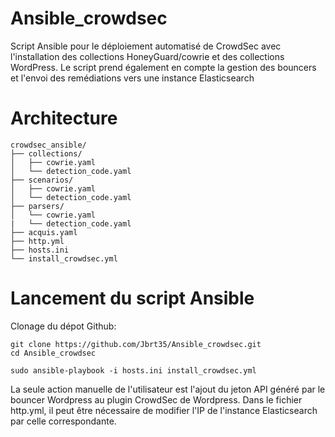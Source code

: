 # Ansible_crowdsec
Script Ansible pour le déploiement automatisé de CrowdSec avec l'installation des collections HoneyGuard/cowrie et des collections WordPress. Le script prend également en compte la gestion des bouncers et l'envoi des remédiations vers une instance Elasticsearch

# Architecture 

```plaintext
crowdsec_ansible/
├── collections/
│   ├── cowrie.yaml
│   └── detection_code.yaml
├── scenarios/
│   ├── cowrie.yaml
│   └── detection_code.yaml
├── parsers/
│   └── cowrie.yaml
|   └── detection_code.yaml
├── acquis.yaml
├── http.yml
├── hosts.ini
└── install_crowdsec.yml
```

# Lancement du script Ansible
Clonage du dépot Github:
```
git clone https://github.com/Jbrt35/Ansible_crowdsec.git
cd Ansible_crowdsec
```
```
sudo ansible-playbook -i hosts.ini install_crowdsec.yml
```
La seule action manuelle de l'utilisateur est l'ajout du jeton API généré par le bouncer Wordpress au plugin CrowdSec de Wordpress. 
Dans le fichier http.yml, il peut être nécessaire de modifier l'IP de l'instance Elasticsearch par celle correspondante.
